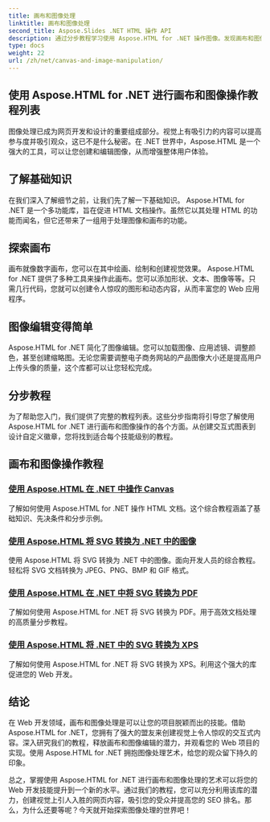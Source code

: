 ```yaml
---
title: 画布和图像处理
linktitle: 画布和图像处理
second_title: Aspose.Slides .NET HTML 操作 API
description: 通过分步教程学习使用 Aspose.HTML for .NET 操作图像。发现画布和图像编辑的力量。
type: docs
weight: 22
url: /zh/net/canvas-and-image-manipulation/
---
```


## 使用 Aspose.HTML for .NET 进行画布和图像操作教程列表

图像处理已成为网页开发和设计的重要组成部分。视觉上有吸引力的内容可以提高参与度并吸引观众，这已不是什么秘密。在 .NET 世界中，Aspose.HTML 是一个强大的工具，可以让您创建和编辑图像，从而增强整体用户体验。

## 了解基础知识

在我们深入了解细节之前，让我们先了解一下基础知识。 Aspose.HTML for .NET 是一个多功能库，旨在促进 HTML 文档操作。虽然它以其处理 HTML 的功能而闻名，但它还带来了一组用于处理图像和画布的功能。

## 探索画布

画布就像数字画布，您可以在其中绘画、绘制和创建视觉效果。 Aspose.HTML for .NET 提供了多种工具来操作此画布。您可以添加形状、文本、图像等等。只需几行代码，您就可以创建令人惊叹的图形和动态内容，从而丰富您的 Web 应用程序。

## 图像编辑变得简单

Aspose.HTML for .NET 简化了图像编辑。您可以加载图像、应用滤镜、调整颜色，甚至创建缩略图。无论您需要调整电子商务网站的产品图像大小还是提高用户上传头像的质量，这个库都可以让您轻松完成。

## 分步教程

为了帮助您入门，我们提供了完整的教程列表。这些分步指南将引导您了解使用 Aspose.HTML for .NET 进行画布和图像操作的各个方面。从创建交互式图表到设计自定义徽章，您将找到适合每个技能级别的教程。

## 画布和图像操作教程
### [使用 Aspose.HTML 在 .NET 中操作 Canvas](./manipulating-canvas/)
了解如何使用 Aspose.HTML for .NET 操作 HTML 文档。这个综合教程涵盖了基础知识、先决条件和分步示例。
### [使用 Aspose.HTML 将 SVG 转换为 .NET 中的图像](./convert-svg-to-image/)
使用 Aspose.HTML 将 SVG 转换为 .NET 中的图像。面向开发人员的综合教程。轻松将 SVG 文档转换为 JPEG、PNG、BMP 和 GIF 格式。
### [使用 Aspose.HTML 在 .NET 中将 SVG 转换为 PDF](./convert-svg-to-pdf/)
了解如何使用 Aspose.HTML for .NET 将 SVG 转换为 PDF。用于高效文档处理的高质量分步教程。
### [使用 Aspose.HTML 将 .NET 中的 SVG 转换为 XPS](./convert-svg-to-xps/)
了解如何使用 Aspose.HTML for .NET 将 SVG 转换为 XPS。利用这个强大的库促进您的 Web 开发。

## 结论

在 Web 开发领域，画布和图像处理是可以让您的项目脱颖而出的技能。借助 Aspose.HTML for .NET，您拥有了强大的盟友来创建视觉上令人惊叹的交互式内容。深入研究我们的教程，释放画布和图像编辑的潜力，并观看您的 Web 项目的实现。使用 Aspose.HTML for .NET 拥抱图像处理艺术，给您的观众留下持久的印象。

总之，掌握使用 Aspose.HTML for .NET 进行画布和图像处理的艺术可以将您的 Web 开发技能提升到一个新的水平。通过我们的教程，您可以充分利用该库的潜力，创建视觉上引人入胜的网页内容，吸引您的受众并提高您的 SEO 排名。那么，为什么还要等呢？今天就开始探索图像处理的世界吧！